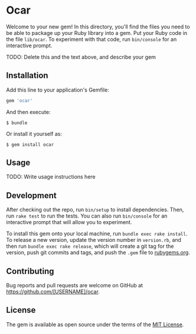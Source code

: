 # Ocar

Welcome to your new gem! In this directory, you'll find the files you need to be able to package up your Ruby library into a gem. Put your Ruby code in the file `lib/ocar`. To experiment with that code, run `bin/console` for an interactive prompt.

TODO: Delete this and the text above, and describe your gem

## Installation

Add this line to your application's Gemfile:

```ruby
gem 'ocar'
```

And then execute:

    $ bundle

Or install it yourself as:

    $ gem install ocar

## Usage

TODO: Write usage instructions here

## Development

After checking out the repo, run `bin/setup` to install dependencies. Then, run `rake test` to run the tests. You can also run `bin/console` for an interactive prompt that will allow you to experiment.

To install this gem onto your local machine, run `bundle exec rake install`. To release a new version, update the version number in `version.rb`, and then run `bundle exec rake release`, which will create a git tag for the version, push git commits and tags, and push the `.gem` file to [rubygems.org](https://rubygems.org).

## Contributing

Bug reports and pull requests are welcome on GitHub at https://github.com/[USERNAME]/ocar.


## License

The gem is available as open source under the terms of the [MIT License](http://opensource.org/licenses/MIT).

